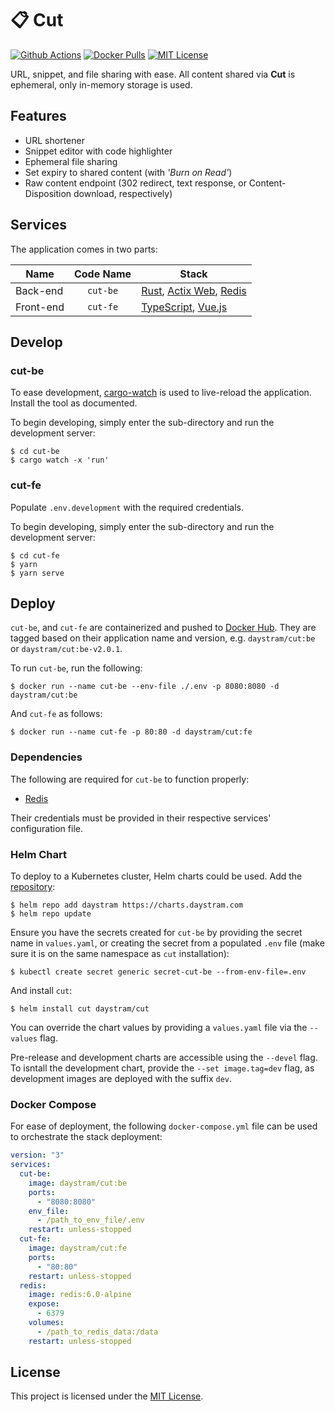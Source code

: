 # :clipboard: Cut

[![Github Actions](https://github.com/daystram/cut/actions/workflows/push.yml/badge.svg)](https://github.com/daystram/cut/actions/workflows/push.yml)
[![Docker Pulls](https://img.shields.io/docker/pulls/daystram/cut)](https://hub.docker.com/r/daystram/cut)
[![MIT License](https://img.shields.io/github/license/daystram/cut)](https://github.com/daystram/cut/blob/master/LICENSE)

URL, snippet, and file sharing with ease. All content shared via **Cut** is ephemeral, only in-memory storage is used.

## Features

- URL shortener
- Snippet editor with code highlighter
- Ephemeral file sharing
- Set expiry to shared content (with _'Burn on Read'_)
- Raw content endpoint (302 redirect, text response, or Content-Disposition download, respectively)

## Services

The application comes in two parts:

| Name      | Code Name | Stack                                                                                                           |
| --------- | :-------: | --------------------------------------------------------------------------------------------------------------- |
| Back-end  | `cut-be`  | [Rust](https://www.rust-lang.org/), [Actix Web](https://github.com/actix/actix-web), [Redis](https://redis.io/) |
| Front-end | `cut-fe`  | [TypeScript](https://www.typescriptlang.org/), [Vue.js](https://vuejs.org/)                                     |

## Develop

### cut-be

To ease development, [cargo-watch](https://github.com/passcod/cargo-watch) is used to live-reload the application. Install the tool as documented.

To begin developing, simply enter the sub-directory and run the development server:

```shell
$ cd cut-be
$ cargo watch -x 'run'
```

### cut-fe

Populate `.env.development` with the required credentials.

To begin developing, simply enter the sub-directory and run the development server:

```shell
$ cd cut-fe
$ yarn
$ yarn serve
```

## Deploy

`cut-be`, and `cut-fe` are containerized and pushed to [Docker Hub](https://hub.docker.com/r/daystram/cut). They are tagged based on their application name and version, e.g. `daystram/cut:be` or `daystram/cut:be-v2.0.1`.

To run `cut-be`, run the following:

```console
$ docker run --name cut-be --env-file ./.env -p 8080:8080 -d daystram/cut:be
```

And `cut-fe` as follows:

```console
$ docker run --name cut-fe -p 80:80 -d daystram/cut:fe
```

### Dependencies

The following are required for `cut-be` to function properly:

- [Redis](https://redis.io/)

Their credentials must be provided in their respective services' configuration file.

### Helm Chart

To deploy to a Kubernetes cluster, Helm charts could be used. Add the [repository](https://charts.daystram.com):

```shell
$ helm repo add daystram https://charts.daystram.com
$ helm repo update
```

Ensure you have the secrets created for `cut-be` by providing the secret name in `values.yaml`, or creating the secret from a populated `.env` file (make sure it is on the same namespace as `cut` installation):

```shell
$ kubectl create secret generic secret-cut-be --from-env-file=.env
```

And install `cut`:

```shell
$ helm install cut daystram/cut
```

You can override the chart values by providing a `values.yaml` file via the `--values` flag.

Pre-release and development charts are accessible using the `--devel` flag. To isntall the development chart, provide the `--set image.tag=dev` flag, as development images are deployed with the suffix `dev`.

### Docker Compose

For ease of deployment, the following `docker-compose.yml` file can be used to orchestrate the stack deployment:

```yaml
version: "3"
services:
  cut-be:
    image: daystram/cut:be
    ports:
      - "8080:8080"
    env_file:
      - /path_to_env_file/.env
    restart: unless-stopped
  cut-fe:
    image: daystram/cut:fe
    ports:
      - "80:80"
    restart: unless-stopped
  redis:
    image: redis:6.0-alpine
    expose:
      - 6379
    volumes:
      - /path_to_redis_data:/data
    restart: unless-stopped
```

## License

This project is licensed under the [MIT License](https://github.com/daystram/cut/blob/master/LICENSE).
